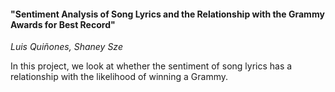 
#### "Sentiment Analysis of Song Lyrics and the Relationship with the Grammy Awards for Best Record"
*Luis Quiñones, Shaney Sze*

In this project, we look at whether the sentiment of song lyrics has a relationship with the likelihood of winning a Grammy.  
